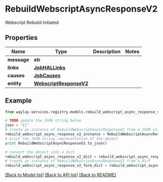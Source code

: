# RebuildWebscriptAsyncResponseV2

Webscript Rebuild Initiated

## Properties

Name | Type | Description | Notes
------------ | ------------- | ------------- | -------------
**message** | **str** |  | 
**links** | [**JobHALLinks**](JobHALLinks.md) |  | 
**causes** | [**JobCauses**](JobCauses.md) |  | 
**entity** | [**WebscriptResponseV2**](WebscriptResponseV2.md) |  | 

## Example

```python
from waylay.services.registry.models.rebuild_webscript_async_response_v2 import RebuildWebscriptAsyncResponseV2

# TODO update the JSON string below
json = "{}"
# create an instance of RebuildWebscriptAsyncResponseV2 from a JSON string
rebuild_webscript_async_response_v2_instance = RebuildWebscriptAsyncResponseV2.from_json(json)
# print the JSON string representation of the object
print RebuildWebscriptAsyncResponseV2.to_json()

# convert the object into a dict
rebuild_webscript_async_response_v2_dict = rebuild_webscript_async_response_v2_instance.to_dict()
# create an instance of RebuildWebscriptAsyncResponseV2 from a dict
rebuild_webscript_async_response_v2_form_dict = rebuild_webscript_async_response_v2.from_dict(rebuild_webscript_async_response_v2_dict)
```
[[Back to Model list]](../README.md#documentation-for-models) [[Back to API list]](../README.md#documentation-for-api-endpoints) [[Back to README]](../README.md)


